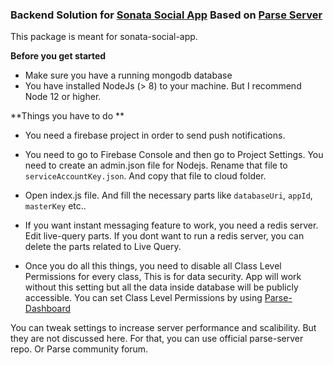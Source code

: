 ### Backend Solution for [Sonata Social App](https://github.com/uzaysan/sonata-sociala-app "Sonata App") Based on [Parse Server](https://github.com/parse-community/parse-server "Parse Server")

This package is meant for sonata-social-app.

 **Before you get started**
- Make sure you have a running mongodb database
- You have installed NodeJs (> 8) to your machine. But I recommend Node 12 or higher.


 **Things you have to do **


- You need a firebase project in order to send push notifications.

- You need to go to Firebase Console and then go to Project Settings. You need to create an admin.json file for Nodejs. Rename that file to `serviceAccountKey.json`. And copy that file to cloud folder.

- Open index.js file. And fill the necessary parts like `databaseUri`, `appId`, `masterKey` etc..

- If you want instant messaging feature to work, you need a redis server. Edit live-query parts. If you dont want to run a redis server, you can delete the parts related to Live Query.

- Once you do all this things, you need to disable all Class Level Permissions for every class, This is for data security. App will work without this setting but all the data inside database will be publicly accessible. You can set Class Level Permissions by using [Parse-Dashboard](https://github.com/parse-community/parse-dashboard "Parse-Dashboard")

You can tweak settings to increase server performance and scalibility. But they are not discussed here. For that, you can use official parse-server repo. Or Parse community forum.
